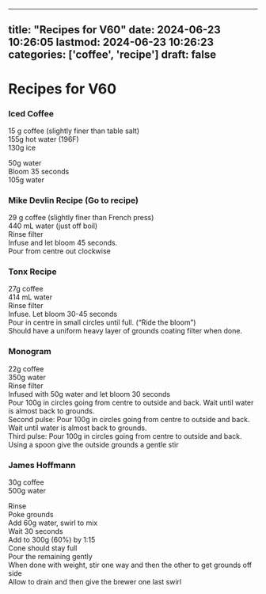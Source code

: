 
---
title: "Recipes for V60"
date: 2024-06-23 10:26:05
lastmod: 2024-06-23 10:26:23
categories: ['coffee', 'recipe']
draft: false
---


# Recipes for V60
### Iced Coffee
15 g coffee (slightly finer than table salt)  
155g hot water (196F)  
130g ice  

50g water  
Bloom 35 seconds  
105g water

### Mike Devlin Recipe (Go to recipe)
29 g coffee (slightly finer than French press)  
440 mL water (just off boil)  
Rinse filter  
Infuse and let bloom 45 seconds.  
Pour from centre out clockwise

### Tonx Recipe
27g coffee  
414 mL water  
Rinse filter  
Infuse. Let bloom 30-45 seconds  
Pour in centre in small circles until full. (“Ride the bloom”)  
Should have a uniform heavy layer of grounds coating filter when done.

### Monogram
22g coffee  
350g water  
Rinse filter  
Infused with 50g water and let bloom 30 seconds  
Pour 100g in circles going from centre to outside and back. Wait until water is almost back to grounds.  
Second pulse: Pour 100g in circles going from centre to outside and back. Wait until water is almost back to grounds.  
Third pulse: Pour 100g in circles going from centre to outside and back. Using a spoon give the outside grounds a gentle stir

### James Hoffmann
30g coffee  
500g water

Rinse  
Poke grounds  
Add 60g water, swirl to mix  
Wait 30 seconds  
Add to 300g (60%) by 1:15  
Cone should stay full  
Pour the remaining gently  
When done with weight, stir one way and then the other to get grounds off side  
Allow to drain and then give the brewer one last swirl

<!-- #coffee #recipe #public -->

<!-- {BearID:46A1A56A-8607-4243-BC8F-63FF29AE81E1} -->
